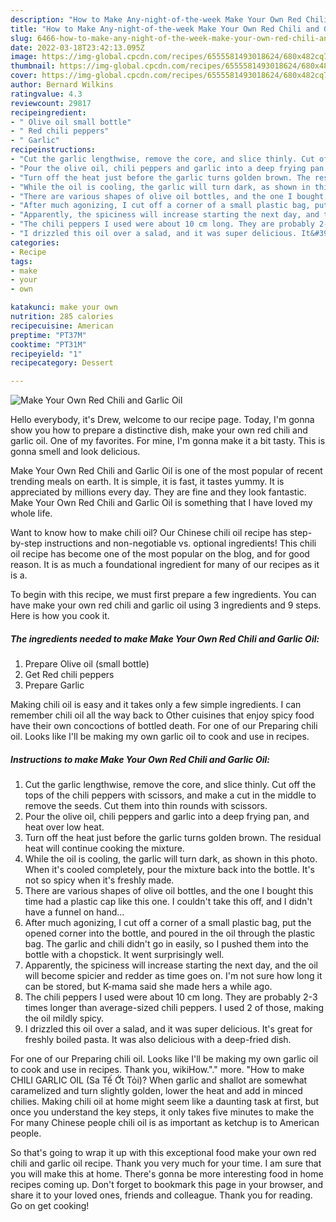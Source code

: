 ```yaml
---
description: "How to Make Any-night-of-the-week Make Your Own Red Chili and Garlic Oil"
title: "How to Make Any-night-of-the-week Make Your Own Red Chili and Garlic Oil"
slug: 6466-how-to-make-any-night-of-the-week-make-your-own-red-chili-and-garlic-oil
date: 2022-03-18T23:42:13.095Z
image: https://img-global.cpcdn.com/recipes/6555581493018624/680x482cq70/make-your-own-red-chili-and-garlic-oil-recipe-main-photo.jpg
thumbnail: https://img-global.cpcdn.com/recipes/6555581493018624/680x482cq70/make-your-own-red-chili-and-garlic-oil-recipe-main-photo.jpg
cover: https://img-global.cpcdn.com/recipes/6555581493018624/680x482cq70/make-your-own-red-chili-and-garlic-oil-recipe-main-photo.jpg
author: Bernard Wilkins
ratingvalue: 4.3
reviewcount: 29817
recipeingredient:
- " Olive oil small bottle"
- " Red chili peppers"
- " Garlic"
recipeinstructions:
- "Cut the garlic lengthwise, remove the core, and slice thinly. Cut off the tops of the chili peppers with scissors, and make a cut in the middle to remove the seeds. Cut them into thin rounds with scissors."
- "Pour the olive oil, chili peppers and garlic into a deep frying pan, and heat over low heat."
- "Turn off the heat just before the garlic turns golden brown. The residual heat will continue cooking the mixture."
- "While the oil is cooling, the garlic will turn dark, as shown in this photo. When it&#39;s cooled completely, pour the mixture back into the bottle. It&#39;s not so spicy when it&#39;s freshly made."
- "There are various shapes of olive oil bottles, and the one I bought this time had a plastic cap like this one. I couldn&#39;t take this off, and I didn&#39;t have a funnel on hand..."
- "After much agonizing, I cut off a corner of a small plastic bag, put the opened corner into the bottle, and poured in the oil through the plastic bag. The garlic and chili didn&#39;t go in easily, so I pushed them into the bottle with a chopstick. It went surprisingly well."
- "Apparently, the spiciness will increase starting the next day, and the oil will become spicier and redder as time goes on. I&#39;m not sure how long it can be stored, but K-mama said she made hers a while ago."
- "The chili peppers I used were about 10 cm long. They are probably 2-3 times longer than average-sized chili peppers. I used 2 of those, making the oil mildly spicy."
- "I drizzled this oil over a salad, and it was super delicious. It&#39;s great for freshly boiled pasta. It was also delicious with a deep-fried dish."
categories:
- Recipe
tags:
- make
- your
- own

katakunci: make your own 
nutrition: 285 calories
recipecuisine: American
preptime: "PT37M"
cooktime: "PT31M"
recipeyield: "1"
recipecategory: Dessert

---
```



![Make Your Own Red Chili and Garlic Oil](https://img-global.cpcdn.com/recipes/6555581493018624/680x482cq70/make-your-own-red-chili-and-garlic-oil-recipe-main-photo.jpg)

Hello everybody, it's Drew, welcome to our recipe page. Today, I'm gonna show you how to prepare a distinctive dish, make your own red chili and garlic oil. One of my favorites. For mine, I'm gonna make it a bit tasty. This is gonna smell and look delicious.

Make Your Own Red Chili and Garlic Oil is one of the most popular of recent trending meals on earth. It is simple, it is fast, it tastes yummy. It is appreciated by millions every day. They are fine and they look fantastic. Make Your Own Red Chili and Garlic Oil is something that I have loved my whole life.

Want to know how to make chili oil? Our Chinese chili oil recipe has step-by-step instructions and non-negotiable vs. optional ingredients! This chili oil recipe has become one of the most popular on the blog, and for good reason. It is as much a foundational ingredient for many of our recipes as it is a.


To begin with this recipe, we must first prepare a few ingredients. You can have make your own red chili and garlic oil using 3 ingredients and 9 steps. Here is how you cook it.

<!--inarticleads1-->

##### The ingredients needed to make Make Your Own Red Chili and Garlic Oil:

1. Prepare  Olive oil (small bottle)
1. Get  Red chili peppers
1. Prepare  Garlic


Making chili oil is easy and it takes only a few simple ingredients. I can remember chili oil all the way back to Other cuisines that enjoy spicy food have their own concoctions of bottled death. For one of our Preparing chili oil. Looks like I&#39;ll be making my own garlic oil to cook and use in recipes. 

<!--inarticleads2-->

##### Instructions to make Make Your Own Red Chili and Garlic Oil:

1. Cut the garlic lengthwise, remove the core, and slice thinly. Cut off the tops of the chili peppers with scissors, and make a cut in the middle to remove the seeds. Cut them into thin rounds with scissors.
1. Pour the olive oil, chili peppers and garlic into a deep frying pan, and heat over low heat.
1. Turn off the heat just before the garlic turns golden brown. The residual heat will continue cooking the mixture.
1. While the oil is cooling, the garlic will turn dark, as shown in this photo. When it&#39;s cooled completely, pour the mixture back into the bottle. It&#39;s not so spicy when it&#39;s freshly made.
1. There are various shapes of olive oil bottles, and the one I bought this time had a plastic cap like this one. I couldn&#39;t take this off, and I didn&#39;t have a funnel on hand...
1. After much agonizing, I cut off a corner of a small plastic bag, put the opened corner into the bottle, and poured in the oil through the plastic bag. The garlic and chili didn&#39;t go in easily, so I pushed them into the bottle with a chopstick. It went surprisingly well.
1. Apparently, the spiciness will increase starting the next day, and the oil will become spicier and redder as time goes on. I&#39;m not sure how long it can be stored, but K-mama said she made hers a while ago.
1. The chili peppers I used were about 10 cm long. They are probably 2-3 times longer than average-sized chili peppers. I used 2 of those, making the oil mildly spicy.
1. I drizzled this oil over a salad, and it was super delicious. It&#39;s great for freshly boiled pasta. It was also delicious with a deep-fried dish.


For one of our Preparing chili oil. Looks like I&#39;ll be making my own garlic oil to cook and use in recipes. Thank you, wikiHow.&#34;.&#34; more. &#34;How to make CHILI GARLIC OIL (Sa Tế Ớt Tỏi)? When garlic and shallot are somewhat caramelized and turn slightly golden, lower the heat and add in minced chilies. Making chili oil at home might seem like a daunting task at first, but once you understand the key steps, it only takes five minutes to make the For many Chinese people chili oil is as important as ketchup is to American people. 

So that's going to wrap it up with this exceptional food make your own red chili and garlic oil recipe. Thank you very much for your time. I am sure that you will make this at home. There's gonna be more interesting food in home recipes coming up. Don't forget to bookmark this page in your browser, and share it to your loved ones, friends and colleague. Thank you for reading. Go on get cooking!
